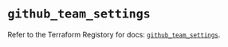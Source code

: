 # `github_team_settings`

Refer to the Terraform Registory for docs: [`github_team_settings`](https://registry.terraform.io/providers/integrations/github/5.36.0/docs/resources/team_settings).
